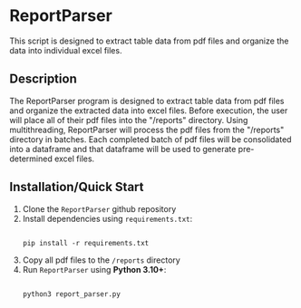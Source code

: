 # ReportParser

This script is designed to extract table data from pdf files and organize the data into individual excel files.

## Description

The ReportParser program is designed to extract table data from pdf files and organize the extracted data into excel files. Before execution, the user will place all of their pdf files into the "/reports" directory. Using multithreading, ReportParser will process the pdf files from the "/reports" directory in batches. Each completed batch of pdf files will be consolidated into a dataframe and that dataframe will be used to generate pre-determined excel files.

## Installation/Quick Start

1. Clone the `ReportParser` github repository
2. Install dependencies using `requirements.txt`:
   ```
   
   pip install -r requirements.txt
   
   ```
3. Copy all pdf files to the `/reports` directory
4. Run `ReportParser` using __Python 3.10+__:
   ```

   python3 report_parser.py
   
   ```

